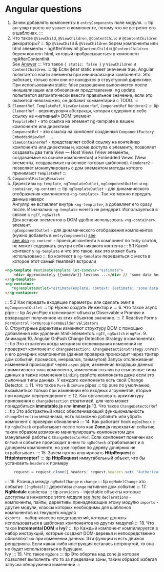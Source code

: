 # Angular questions
1. Зачем добавлять компоненты в `entryComponents` поле модуля.
::: tip
ангуляр просто не узнает о компоненте, потому что не встретит его в шаблонах.
:::
2. Что такое `@ViewChild`, `@ViewChildren`, `@ContentChild` и `@ContentChildren` декораторы?
::: tip
`@ViewChild` & `@ViewChildren` берем компоненты или html элементы - ngAfterViewInit
`@ContentChild` и `@ContentChildren`  берем контент html, который пробрасываеться в компонент - ngAfterContentInit<br/>
See [Answer](https://tyapk.ru/blog/post/viewchildren-viewchild-contentchildren-and-contentchild)
:::
Что такое `{ static: false }` y `ViewChildren` и `ContentChildren`.
::: tip
Если флаг static имеет значение true, Angular попытается найти элементы при инициализации компонента. Это работает, только если они не находятся в структурной директиве. 
При использовании static: false разрешение выполняется после инициализации или обновления представления.
ng update попытается автоматически ввести правильное значение, если это окажется невозможно, он добавит комментарий с TODO.
:::
3. `ElementRef`, `TemplateRef`, `ViewContainerRef`, `ComponentRef` `Renderer2` 
::: tip
`ElementRef` - верхнеуровяя абстракця, которая содержит в себе ссылку на «нативный» DOM-элемент<br/>
`TemplateRef` - это ссылка на элемент ng-template в вашем компоненте или директиве<br/>
`ComponentRef` - это ссылка на компонет созданный `ComponentFactory`<br/>
`EmbeddedViewRef` - ...<br/>
`ViewContainerRef` - представляет собой ссылку на контейнер компонента или директивы и, кроме доступа к элементу, позволяет 
создавать два типа View — Host Views (View элементы, создаваемые на основе компонентов) и Embedded Views (View элементы, создаваемые на основе готовых шаблонов).
`Renderer2` - позволяет монипулировать с дом элементом методы которго принимают `TemplateRef`
:::
4. `ComponentFactoryResolver`
5. Директивы `ng-template`, `ngTemplateOutlet`, `ngComponentOutlet` и `ng-container`, `ng-content`
 ::: tip
 `ngTemplateOutlet`  - для динамического отображения компонентов `<ng-template>`. Так же можно передать данные наверх<br/>
 Aнгуляр не вставляет внутрь `<ng-template>`, а добавляет его сразу после. Изначально `ng-template` ничего не рендерит. Используеться в связке с `ngIf`, `ngSwitch` <br/>
 Для вставки элементов в DOM удобно использовать `<ng-container>` элемент.<br/>
 `ngComponentOutlet` - для динамического отображения компонентов (нужно добавить в `entryComponents`) [see](https://stackblitz.com/edit/angular-ng-component-outlet-example)<br/>
 [see also](http://nataliesmith.ca/blog/ngtemplate-ngcontainer-ngcontent)
 `ng-content` - проекция контента в компонент по типу слотов, не может содержать внутри себя никакого контента
 :::
5.1 Какой контекст у `ng-template` и что это такое, как это может быть использовано
::: tip
контекст в `ng-template` передаеться с места в которое этот самый темплейт встроили
```html
<ng-template #estimateTemplate let-someVar="estimate">
    <div> Approximately {{someVar}} lessons ...</div> // 'some data here' 
</ng-template>
<ng-container 
   *ngTemplateOutlet="estimateTemplate; context: {estimate: 'some data here'} ">
</ng-container>
```
::: 
5.2 Как передать входящие параметры или сделать эмит  в `ngComponentOutlet`
::: tip
Нужно создать Инжектор и 
:::
6. Что такое async pipe
::: tip
AsyncPipe отслеживает объекты Observable и Promise и возвращает полученное из этих объектов значение. 
:::
7. Reactive Forms `FormControl` `FormGroup`  `FormBuilder` `Validators`<br/>
8. Структурные директивы изменяют структуру DOM с помощью добавления или удаления html-элементов. `ngIf`, `ngSwitch` и `ngFor`.
9. Анимация
10. Angular OnPush Change Detection Strategy в компонентах
::: tip
Это стратегия когда механизм отслеживания изменений не проверяет компонент с 
`changeDetection: ChangeDetectionStrategy.OnPush` и его дочерних компонентов 
(данная проверка происходит через тригер дом событий, промисов, инервалов, таймаутов)
Запуск отслеживания изменений происходит через `async` pipe, изменения входящих данных примитивного типа компонента,
изменения ссылки на ссылочные типы данных а также изменения `binding` свойств компонента даже если это сылочные типы данных.
У каждого компонента есть свой Change Detector.
:::
11. Что такое `Pure` & `ImPure` pipes
::: tip
pure по умолчанию, вызываеться только при изменении его входных агрументов, вторые при каждом перерендеринге 
:::
12. Как организовать архитиктуру приложения c `changeDetection` стратигией, для чего может понадобиться **immutable.js** или **immer.js**
13. Что такое `ChangeDetectorRef`
::: tip
Это абстрактный класс обеспечивающий функциональность `changeDetection` механизма, есть возможно добавить или убрать 
компонент с проверки обновлений
::: 
14. Как работает hook `ngDoCheck`
::: tip
`ngDoCheck` отрабатывает после того как **Zone.js** перехватил событие,
таким образом возможно манипулировать компонентом для мануальной работы с  `ChangeDetectorRef`. 
Если компонент помечен как `OnPush` и событие происходит в нем то `ngDoCheck` отрабатывает и в дочернем компоненте, 
но уже гоубже по дереву дочерних не отрабатывает.
:::
15. Зачем нужно клонировать **HttpRequest** в **HttpInterceptor**?
::: tip
**HttpRequest** иммутабельный объект, что бы установить `headers` к примеру
```typescript
    request = request.clone({ headers: request.headers.set( 'Authorization', 'Bearer ' + this.auth.authToken)});
```
::: 
16. Разница между `ngModelChange` и `change`
::: tip
`ngModelChange` это событие `[(ngModel)]` дерективы `change` нативное дом событие
::: 
17. **NgModule** свойства 
::: tip
`providers` - injectable объекты которые доступны в инжекторе этого модуля [see here](https://tyapk.ru/blog/post/angular-dependency-injection)
`declarations` - компоненты, пайпы, дерективы пренадлежащие этому модулю
`imports` -  другие модули, классы которых необходимы для шаблонов компонентов из текущего модуля <br>
`exports` - набор классов представлений, которые должны использоваться в шаблонах компонентов из других модулей
:::
18. Что такое **Incremental DOM** и **Ivy**?
::: tip
Каждый компонент компилируется в набор инструкций, которые создают DOM-деревья и 
непосредственно обновляют их при изменении данных. Эти функции и есть движок рендеринга.
Если какая-либо инструкция осталась нетронутой, то она не будет использоваться в будущем. <br>
Ivy
:::
19. Что такое `NgZone` 
::: tip
Это обертка над zone.js которая позволяет выполнять что то за пределами зоны, 
таким образоб избегая запуска обнаружения изменений
:::
